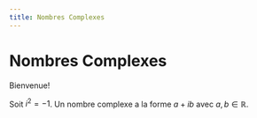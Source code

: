 ```yaml
---
title: Nombres Complexes
---
```


# Nombres Complexes

Bienvenue!

Soit $i^2 = -1$. Un nombre complexe a la forme $a + ib$ avec $a, b \in \mathbb R$.
